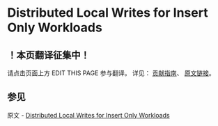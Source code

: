 # Distributed Local Writes for Insert Only Workloads

## ！本页翻译征集中！

请点击页面上方 EDIT THIS PAGE 参与翻译。
详见：
[贡献指南]( https://github.com/JinMuInfo/MongoDB-Manual-zh/blob/master/CONTRIBUTING.md )、
[原文链接](  https://docs.mongodb.com/manual/tutorial/sharding-high-availability-writes/  )。

## 参见

原文 - [Distributed Local Writes for Insert Only Workloads]( https://docs.mongodb.com/manual/tutorial/sharding-high-availability-writes/ )


